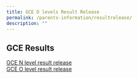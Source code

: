 ```yaml
---
title: GCE O levels Result Release
permalink: /parents-information/resultrelease/
description: ""
---
```

## GCE Results

[GCE N level result release]("/files/2022%20N-Level%20Results%20Release%20Info%20Slides%20to%20Students.pdf")<br>
[GCE O level result release]("/files/2022%20O-Level%20Results%20Release%20Info%20Slides%20to%20Students.pdf")
